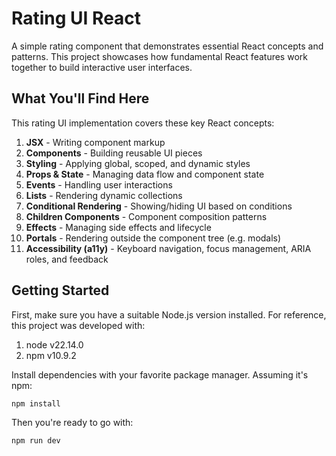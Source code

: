 # Rating UI React

A simple rating component that demonstrates essential React concepts and
patterns. This project showcases how fundamental React features work together
to build interactive user interfaces.

## What You'll Find Here

This rating UI implementation covers these key React concepts:

1. **JSX** - Writing component markup
2. **Components** - Building reusable UI pieces
3. **Styling** - Applying global, scoped, and dynamic styles
4. **Props & State** - Managing data flow and component state
5. **Events** - Handling user interactions
6. **Lists** - Rendering dynamic collections
7. **Conditional Rendering** - Showing/hiding UI based on conditions
8. **Children Components** - Component composition patterns
9. **Effects** - Managing side effects and lifecycle
10. **Portals** - Rendering outside the component tree (e.g. modals)
11. **Accessibility (a11y)** - Keyboard navigation, focus management, ARIA roles, and feedback

## Getting Started

First, make sure you have a suitable Node.js version installed. For reference,
this project was developed with:

1. node v22.14.0
2. npm v10.9.2

Install dependencies with your favorite package manager. Assuming it's npm:

```sh
npm install
```

Then you're ready to go with:

```sh
npm run dev
```
